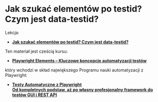 # Jak szukać elementów po testid? Czym jest data-testid?

Lekcja:

- [**Jak szukać elementów po testid? Czym jest data-testid?**](https://jaktestowac.pl/lesson/pw5s01l07/)

Ten materiał jest cześcią kursu:

- [**Playwright Elements – Kluczowe koncepcje automatyzacji testów**](https://jaktestowac.pl/course/playwright-elements/)

który wchodzi w skład największego Programu nauki automatyzacji z Playwright:

- [**Testy Automatyczne z Playwright <br/>Od kompletnych podstaw, aż po własny profesjonalny framework do testów GUI i REST API**](https://jaktestowac.pl/playwright)
